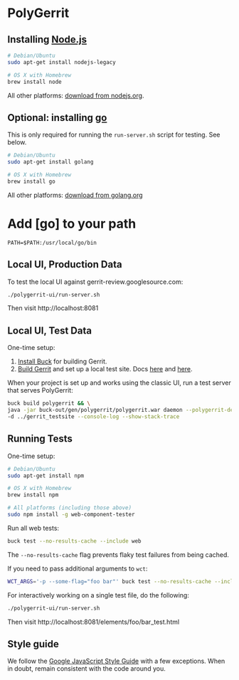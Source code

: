 # PolyGerrit

## Installing [Node.js](https://nodejs.org/en/download/)

```sh
# Debian/Ubuntu
sudo apt-get install nodejs-legacy

# OS X with Homebrew
brew install node
```

All other platforms: [download from
nodejs.org](https://nodejs.org/en/download/).

## Optional: installing [go](https://golang.org/)

This is only required for running the ```run-server.sh``` script for testing. See below.

```sh
# Debian/Ubuntu
sudo apt-get install golang

# OS X with Homebrew
brew install go
```

All other platforms: [download from golang.org](https://golang.org/)

# Add [go] to your path

```
PATH=$PATH:/usr/local/go/bin
```

## Local UI, Production Data

To test the local UI against gerrit-review.googlesource.com:

```sh
./polygerrit-ui/run-server.sh
```

Then visit http://localhost:8081

## Local UI, Test Data

One-time setup:

1. [Install Buck](https://gerrit-review.googlesource.com/Documentation/dev-buck.html#_installation)
   for building Gerrit.
2. [Build Gerrit](https://gerrit-review.googlesource.com/Documentation/dev-buck.html#_gerrit_development_war_file)
   and set up a local test site. Docs
   [here](https://gerrit-review.googlesource.com/Documentation/install-quick.html) and
   [here](https://gerrit-review.googlesource.com/Documentation/dev-readme.html#init).

When your project is set up and works using the classic UI, run a test server
that serves PolyGerrit:

```sh
buck build polygerrit && \
java -jar buck-out/gen/polygerrit/polygerrit.war daemon --polygerrit-dev \
-d ../gerrit_testsite --console-log --show-stack-trace
```

## Running Tests

One-time setup:

```sh
# Debian/Ubuntu
sudo apt-get install npm

# OS X with Homebrew
brew install npm

# All platforms (including those above)
sudo npm install -g web-component-tester
```

Run all web tests:

```sh
buck test --no-results-cache --include web
```

The `--no-results-cache` flag prevents flaky test failures from being
cached.

If you need to pass additional arguments to `wct`:

```sh
WCT_ARGS='-p --some-flag="foo bar"' buck test --no-results-cache --include web
```

For interactively working on a single test file, do the following:

```sh
./polygerrit-ui/run-server.sh
```

Then visit http://localhost:8081/elements/foo/bar_test.html

## Style guide

We follow the [Google JavaScript Style Guide](https://google.github.io/styleguide/javascriptguide.xml)
with a few exceptions. When in doubt, remain consistent with the code around you.
